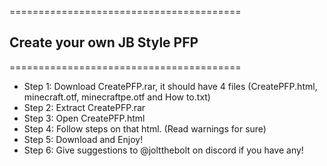 ========================================
## Create your own JB Style PFP
========================================

- Step 1: Download CreatePFP.rar, it should have 4 files (CreatePFP.html, minecraft.otf, minecraftpe.otf and How to.txt)
- Step 2: Extract CreatePFP.rar
- Step 3: Open CreatePFP.html
- Step 4: Follow steps on that html. (Read warnings for sure)
- Step 5: Download and Enjoy!
- Step 6: Give suggestions to @joltthebolt on discord if you have any!
